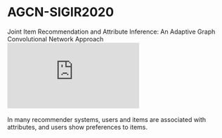# AGCN-SIGIR2020
Joint Item Recommendation and Attribute Inference: An Adaptive Graph Convolutional Network Approach 
![](https://github.com/yimutianyang/AGCN/blob/master/figure/framework(1).pdf)

In many recommender systems, users and items are associated with attributes, and users show preferences to items.
